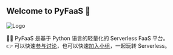 ## Welcome to PyFaaS 👋

![Logo](https://user-images.githubusercontent.com/21079031/190562859-0b9164da-4e15-4cb7-b9b1-2cb54566973c.png)


🙋‍♀️ PyFaaS 是基于 Python 语言的轻量化的 Serverless FaaS 平台。   
👉 可以快速[参与讨论](https://github.com/orgs/PyFaaS/discussions)，也可以快速[加入小组](https://github.com/orgs/PyFaaS/teams)，一起玩转 Serverless。
